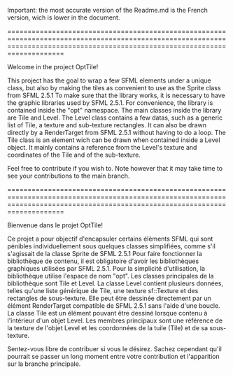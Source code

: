 Important: the most accurate version of the Readme.md is the French version, wich is lower in the document.

================================================================================================================================================================================

Welcome in the project OptTile! 

This project has the goal to wrap a few SFML elements under a unique class, but also by making the tiles as convenient to use as the Sprite class from SFML 2.5.1
To make sure that the library works, it is necessary to have the graphic libraries used by SFML 2.5.1. For convenience, the library is contained inside the "opt" namespace.
The main classes inside the library are Tile and Level. The Level class contains a few datas, such as a generic list of Tile, a texture and sub-texture rectangles.
It can also be drawn directly by a RenderTarget from SFML 2.5.1 without having to do a loop.
The Tile class is an element wich can be drawn when contained inside a Level object. It mainly contains a reference from the Level's texture and coordinates of the Tile and of the sub-texture.

Feel free to contribute if you wish to. Note however that it may take time to see your contributions to the main branch.

================================================================================================================================================================================

Bienvenue dans le projet OptTile!

Ce projet a pour objectif d'encapsuler certains éléments SFML qui sont pénibles individuellement sous quelques classes simplifiées, comme s'il s'agissait de la classe Sprite de SFML 2.5.1
Pour faire fonctionner la bibliothèque de contenu, il est obligatoire d'avoir les bibliothèques graphiques utilisées par SFML 2.5.1. Pour la simplicité d'utilisation, la bibliothèque utilise l'espace de nom "opt".
Les classes principales de la bibliothèque sont Tile et Level. La classe Level contient plusieurs données, telles qu'une liste générique de Tile, une texture sf::Texture et des rectangles de sous-texture.
Elle peut être dessinée directement par un élément RenderTarget compatible de SFML 2.5.1 sans l'aide d'une boucle.
La classe Tile est un élément pouvant être dessiné lorsque contenu à l'intérieur d'un objet Level. Les membres principaux sont une référence de la texture de l'objet Level et les coordonnées de la tuile (Tile) et de sa sous-texture.

Sentez-vous libre de contribuer si vous le désirez. Sachez cependant qu'il pourrait se passer un long moment entre votre contribution et l'apparition sur la branche principale.
